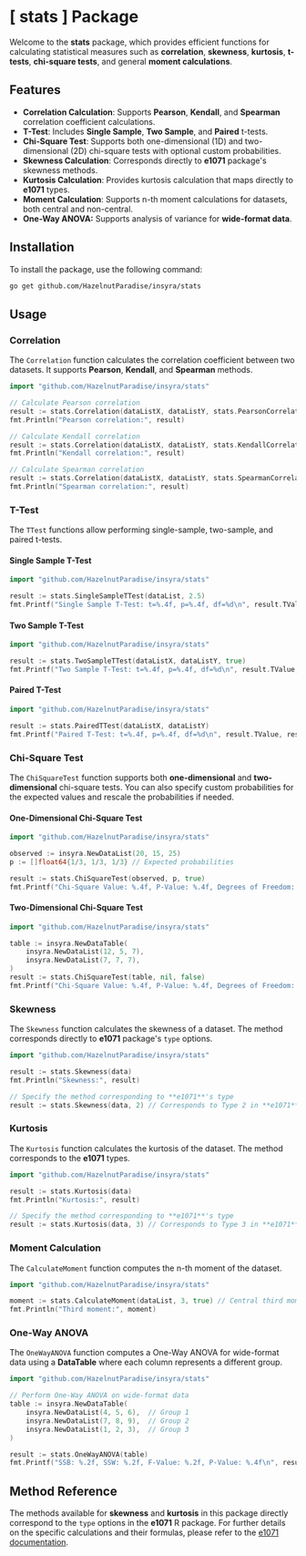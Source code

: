 # [ stats ] Package 

Welcome to the **stats** package, which provides efficient functions for calculating statistical measures such as **correlation**, **skewness**, **kurtosis**, **t-tests**, **chi-square tests**, and general **moment calculations**.

## Features

- **Correlation Calculation**: Supports **Pearson**, **Kendall**, and **Spearman** correlation coefficient calculations.
- **T-Test**: Includes **Single Sample**, **Two Sample**, and **Paired** t-tests.
- **Chi-Square Test**: Supports both one-dimensional (1D) and two-dimensional (2D) chi-square tests with optional custom probabilities.
- **Skewness Calculation**: Corresponds directly to **e1071** package's skewness methods.
- **Kurtosis Calculation**: Provides kurtosis calculation that maps directly to **e1071** types.
- **Moment Calculation**: Supports n-th moment calculations for datasets, both central and non-central.
- **One-Way ANOVA:** Supports analysis of variance for **wide-format data**.

## Installation

To install the package, use the following command:

```bash
go get github.com/HazelnutParadise/insyra/stats
```

## Usage

### Correlation

The `Correlation` function calculates the correlation coefficient between two datasets. It supports **Pearson**, **Kendall**, and **Spearman** methods.

```go
import "github.com/HazelnutParadise/insyra/stats"

// Calculate Pearson correlation
result := stats.Correlation(dataListX, dataListY, stats.PearsonCorrelation)
fmt.Println("Pearson correlation:", result)

// Calculate Kendall correlation
result := stats.Correlation(dataListX, dataListY, stats.KendallCorrelation)
fmt.Println("Kendall correlation:", result)

// Calculate Spearman correlation
result := stats.Correlation(dataListX, dataListY, stats.SpearmanCorrelation)
fmt.Println("Spearman correlation:", result)
```

### T-Test

The `TTest` functions allow performing single-sample, two-sample, and paired t-tests.

#### Single Sample T-Test

```go
import "github.com/HazelnutParadise/insyra/stats"

result := stats.SingleSampleTTest(dataList, 2.5)
fmt.Printf("Single Sample T-Test: t=%.4f, p=%.4f, df=%d\n", result.TValue, result.PValue, result.Df)
```

#### Two Sample T-Test

```go
import "github.com/HazelnutParadise/insyra/stats"

result := stats.TwoSampleTTest(dataListX, dataListY, true)
fmt.Printf("Two Sample T-Test: t=%.4f, p=%.4f, df=%d\n", result.TValue, result.PValue, result.Df)
```

#### Paired T-Test

```go
import "github.com/HazelnutParadise/insyra/stats"

result := stats.PairedTTest(dataListX, dataListY)
fmt.Printf("Paired T-Test: t=%.4f, p=%.4f, df=%d\n", result.TValue, result.PValue, result.Df)
```

### Chi-Square Test

The `ChiSquareTest` function supports both **one-dimensional** and **two-dimensional** chi-square tests. You can also specify custom probabilities for the expected values and rescale the probabilities if needed.

#### One-Dimensional Chi-Square Test

```go
import "github.com/HazelnutParadise/insyra/stats"

observed := insyra.NewDataList(20, 15, 25)
p := []float64{1/3, 1/3, 1/3} // Expected probabilities

result := stats.ChiSquareTest(observed, p, true)
fmt.Printf("Chi-Square Value: %.4f, P-Value: %.4f, Degrees of Freedom: %d\n", result.ChiSquare, result.PValue, result.Df)
```

#### Two-Dimensional Chi-Square Test

```go
import "github.com/HazelnutParadise/insyra/stats"

table := insyra.NewDataTable(
    insyra.NewDataList(12, 5, 7),
    insyra.NewDataList(7, 7, 7),
)
result := stats.ChiSquareTest(table, nil, false)
fmt.Printf("Chi-Square Value: %.4f, P-Value: %.4f, Degrees of Freedom: %d\n", result.ChiSquare, result.PValue, result.Df)
```

### Skewness

The `Skewness` function calculates the skewness of a dataset. The method corresponds directly to **e1071** package's `type` options.

```go
import "github.com/HazelnutParadise/insyra/stats"

result := stats.Skewness(data)
fmt.Println("Skewness:", result)

// Specify the method corresponding to **e1071**'s type
result := stats.Skewness(data, 2) // Corresponds to Type 2 in **e1071**
```

### Kurtosis

The `Kurtosis` function calculates the kurtosis of the dataset. The method corresponds to the **e1071** types.

```go
import "github.com/HazelnutParadise/insyra/stats"

result := stats.Kurtosis(data)
fmt.Println("Kurtosis:", result)

// Specify the method corresponding to **e1071**'s type
result := stats.Kurtosis(data, 3) // Corresponds to Type 3 in **e1071**
```

### Moment Calculation

The `CalculateMoment` function computes the n-th moment of the dataset.

```go
import "github.com/HazelnutParadise/insyra/stats"

moment := stats.CalculateMoment(dataList, 3, true) // Central third moment
fmt.Println("Third moment:", moment)
```

### One-Way ANOVA

The `OneWayANOVA` function computes a One-Way ANOVA for wide-format data using a **DataTable** where each column represents a different group.

```go
import "github.com/HazelnutParadise/insyra/stats"

// Perform One-Way ANOVA on wide-format data
table := insyra.NewDataTable(
    insyra.NewDataList(4, 5, 6),  // Group 1
    insyra.NewDataList(7, 8, 9),  // Group 2
    insyra.NewDataList(1, 2, 3),  // Group 3
)

result := stats.OneWayANOVA(table)
fmt.Printf("SSB: %.2f, SSW: %.2f, F-Value: %.2f, P-Value: %.4f\n", result.SSB, result.SSW, result.FValue, result.PValue)
```

## Method Reference

The methods available for **skewness** and **kurtosis** in this package directly correspond to the `type` options in the **e1071** R package. For further details on the specific calculations and their formulas, please refer to the [e1071 documentation](https://cran.r-project.org/web/packages/e1071/e1071.pdf).
